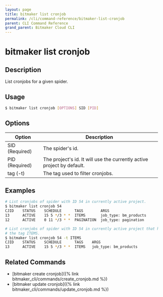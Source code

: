```yaml
---
layout: page
title: bitmaker list cronjob
permalink: /cli/command-reference/bitmaker-list-cronjob
parent: CLI Command Reference
grand_parent: Bitmaker Cloud CLI
---
```


# bitmaker list cronjob

## Description

List cronjobs for a given spider.

## Usage

```bash
$ bitmaker list cronjob [OPTIONS] SID [PID]
```

## Options

|Option|Description|
| ---- | --------- |
|SID (Required)|The spider's id.|
|PID (Required)|The project's id. It will use the currently active project by default.|
|tag (-t)|The tag used to filter cronjobs.|

## Examples

```bash
# List cronjobs of spider with ID 54 in currently active project.
$ bitmaker list cronjob 54
CJID    STATUS    SCHEDULE      TAGS        ARGS                                                                                                              ENV VARS
13      ACTIVE    15 5 */3 * *  ITEMS       job_type: bm_products
12      ACTIVE    0 11 */3 * *  PAGINATION  job_type: pagination

# List cronjobs of spider with ID 54 in currently active project that have
# the tag ITEMS.
$ bitmaker list cronjob 54 -t ITEMS
CJID    STATUS    SCHEDULE      TAGS    ARGS                                                                                                              ENV VARS
13      ACTIVE    15 5 */3 * *  ITEMS   job_type: bm_products
```

## Related Commands

- [bitmaker create cronjob]({% link bitmaker_cli/commands/create_cronjob.md %})
- [bitmaker update cronjob]({% link bitmaker_cli/commands/update_cronjob.md %})
